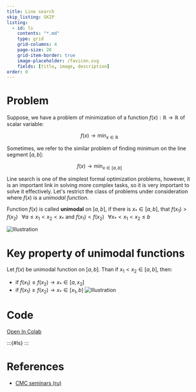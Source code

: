 ```yaml
---
title: Line search
skip_listing: SKIP
listing: 
  - id: ls
    contents: "*.md"
    type: grid
    grid-columns: 4
    page-size: 20
    grid-item-border: true
    image-placeholder: /favicon.svg
    fields: [title, image, description]
order: 0
---
```

# Problem

Suppose, we have a problem of minimization of a function $f(x): \mathbb{R} \to \mathbb{R}$ of scalar variable:

$$
f(x) \to \min_{x \in \mathbb{R}}
$$

Sometimes, we refer to the similar problem of finding minimum on the line segment $[a,b]$:

$$
f(x) \to \min_{x \in [a,b]}
$$

Line search is one of the simplest formal optimization problems, however, it is an important link in solving more complex tasks, so it is very important to solve it effectively. Let's restrict the class of problems under consideration where $f(x)$ is a *unimodal function*.

Function $f(x)$ is called **unimodal** on $[a, b]$, if there is $x_* \in [a, b]$, that $f(x_1) > f(x_2) \;\;\; \forall a \le x_1 < x_2 < x_*$ and $f(x_1) < f(x_2) \;\;\; \forall x_* < x_1 < x_2 \leq b$

![Illustration](unimodal.png)

# Key property of unimodal functions

Let $f(x)$ be unimodal function on $[a, b]$. Than if $x_1 < x_2 \in [a, b]$, then:

* if $f(x_1) \leq f(x_2) \to x_* \in [a, x_2]$
* if $f(x_1) \geq f(x_2) \to x_* \in [x_1, b]$
![Illustration](unimodal_pro.gif)

# Code
[Open In Colab](https://colab.research.google.com/github/MerkulovDaniil/optim/blob/master/assets/Notebooks/Line_search.ipynb)

:::{#ls}
:::

# References

* [CMC seminars (ru)](http://www.machinelearning.ru/wiki/images/4/4d/MOMO16_min1d.pdf)
